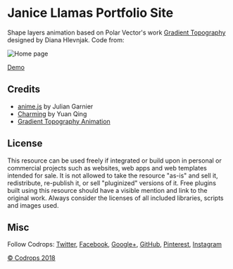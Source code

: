 # Janice Llamas Portfolio Site

Shape layers animation based on Polar Vector's work [Gradient Topography](https://polarvectors.com/shop/textures/gradient-topography/) designed by Diana Hlevnjak. Code from:

![Home page](https://tympanus.net/codrops/wp-content/uploads/2018/01/GradientTopographyAnimation_Featured-1.jpg)



[Demo](http://tympanus.net/Development/GradientTopographyAnimation/)

## Credits

- [anime.js](http://animejs.com/) by Julian Garnier
- [Charming](https://github.com/yuanqing/charming) by Yuan Qing
- [Gradient Topography Animation](https://tympanus.net/codrops/?p=33779)

## License
This resource can be used freely if integrated or build upon in personal or commercial projects such as websites, web apps and web templates intended for sale. It is not allowed to take the resource "as-is" and sell it, redistribute, re-publish it, or sell "pluginized" versions of it. Free plugins built using this resource should have a visible mention and link to the original work. Always consider the licenses of all included libraries, scripts and images used.

## Misc

Follow Codrops: [Twitter](http://www.twitter.com/codrops), [Facebook](http://www.facebook.com/codrops), [Google+](https://plus.google.com/101095823814290637419), [GitHub](https://github.com/codrops), [Pinterest](http://www.pinterest.com/codrops/), [Instagram](https://www.instagram.com/codropsss/)

[© Codrops 2018](http://www.codrops.com)






